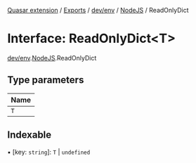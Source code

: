 [Quasar extension](../index.md) / [Exports](../modules.md) / [dev/env](../modules/dev_env.md) / [NodeJS](../modules/dev_env.NodeJS.md) / ReadOnlyDict

# Interface: ReadOnlyDict<T\>

[dev/env](../modules/dev_env.md).[NodeJS](../modules/dev_env.NodeJS.md).ReadOnlyDict

## Type parameters

| Name |
| :------ |
| `T` |

## Indexable

▪ [key: `string`]: `T` \| `undefined`
